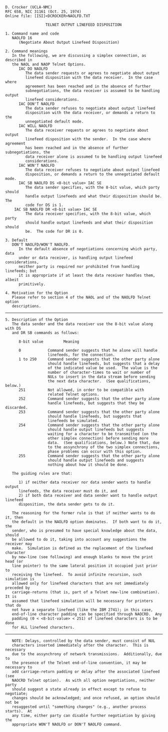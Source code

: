     D. Crocker (UCLA-NMC)
    RFC 658, NIC 31161 (Oct. 25, 1974)
    Online file: [ISI]<DCROCKER>NAOLFD.TXT

                      TELNET OUTPUT LINEFEED DISPOSITION

    1. Command name and code
       NAOLFD 16
          (Negotiate About Output Linefeed Disposition)

    2. Command meanings
       In the following, we are discussing a simplex connection, as described in
       the NAOL and NAOP Telnet Options.
          IAC DO NAOLFD
             The data sender requests or agrees to negotiate about output
             linefeed disposition with the data receiver.  In the case where
             agreement has been reached and in the absence of further
             subnegotiations, the data receiver is assumed to be handling output
             linefeed considerations.
          IAC DON'T NAOLFD
             The data sender refuses to negotiate about output linefeed
             disposition with the data receiver, or demands a return to the
             unnegotiated default mode.
          IAC WILL NAOLFD
             The data receiver requests or agrees to negotiate about output
             linefeed disposition with the sender.  In the case where agreement
             has been reached and in the absence of further subnegotiations, the
             data receiver alone is assumed to be handling output linefeed
             considerations.
          IAC WON'T NAOLFD
             The data receiver refuses to negotiate about output linefeed
             disposition, or demands a return to the unnegotiated default mode.
          IAC SB NAOLFD DS <8-bit value> IAC SE
             The data sender specifies, with the 8-bit value, which party should
             handle output linefeeds and what their disposition should be.  The
             code for DS is 1.
        IAC SB NAOLFD DR <8-bit value> IAC SE
             The data receiver specifies, with the 8-bit value, which party
             should handle output linefeeds and what their disposition should
             be.  The code for DR is 0.

    3. Default
       DON'T NAOLFD/WON'T NAOLFD.
          In the default absence of negotiations concerning which party, data
          under or data receiver, is handling output linefeed considerations,
          neither party is required nor prohibited from handling linefeeds; but
          it is appropriate if at least the data receiver handles them, albeit
          primitively.

    4. Motivation for the Option
       Please refer to section 4 of the NAOL and of the NAOLFD Telnet option
       descriptions.

------------------------------------------------------------------------

``` newpage
5. Description of the Option
   The data sender and the data receiver use the 8-bit value along with DS
   and DR SB commands as follows:

      8-bit value         Meaning

      0            Command sender suggests that he alone will handle
                   linefeeds, for the connection.
      1 to 250     Command sender suggests that the other party alone
                   should handle linefeeds, but suggests that a delay
                   of the indicated value be used.  The value is the
                   number of character-times to wait or number of
                   NULs to insert in the data stream before sending
                   the next data character.  (See qualifications, below.)
      251          Not allowed, in order to be compatible with
                   related Telnet options.
      252          Command sender suggests that the other party alone
                   handle linefeeds, but suggests that they be discarded.
      253          Command sender suggests that the other party alone
                   should handle linefeeds, but suggests that
                   linefeeds be simulated.
      254          Command sender suggests that the other party alone
                   should handle output linefeeds but suggests
                   waiting for a character to be transmitted (on the
                   other simplex connection) before sending more
                   data.  (See qualifications, below.) Note that, due
                   to the assynchrony of the two simplex connections,
                   phase problems can occur with this option.
      255          Command sender suggests that the other party alone
                   should handle output linefeeds and suggests
                   nothing about how it should be done.

   The guiding rules are that:

      1) if neither data receiver nor data sender wants to handle output
      linefeeds, the data receiver must do it, and
      2) if both data receiver and data sender want to handle output linefeed
      disposition, the data sender gets to do it.

   The reasoning for the former rule is that if neither wants to do it, then
   the default in the NAOLFD option dominates.  If both want to do it, the
   sender, who is presumed to have special knowledge about the data, should
   be allowed to do it, taking into account any suggestions the receiver may
   make.  Simulation is defined as the replacement of the linefeed character
   by new-line (see following) and enough blanks to move the print head (or
   line pointer) to the same lateral position it occupied just prior to
   receiving the linefeed.  To avoid infinite recursion, such simulation is
   allowed only for linefeed characters that are not immediately preceded by
   carriage-returns (that is, part of a Telnet new-line combination).  It is
   assumed that linefeed simulation will be necessary for printers that do
   not have a separate linefeed (like the IBM 2741); in this case,
   end-of-line character padding can be specified through NAOCRD.  Any
   padding (0 < <8-bit-value> < 251) of linefeed characters is to be done
   for ALL linefeed characters.
```

------------------------------------------------------------------------

``` newpage
   NOTE: Delays, controlled by the data sender, must consist of NUL
   characters inserted immediately after the character.  This is necessary
   due to the assynchrony of network transmissions.  Additionally, due to
   the presence of the Telnet end-of-line convention, it may be necessary to
   add carriage-return padding or delay after the associated linefeed (see
   NAOCRD Telnet option).  As with all option negotiations, neither party
   should suggest a state already in effect except to refuse to negotiate;
   changes should be acknowledged; and once refused, an option should not be
   resuggested until "something changes" (e.g., another process starts).  At
   any time, either party can disable further negotiation by giving the
   appropriate WON'T NAOLFD or DON'T NAOLFD command.
```
